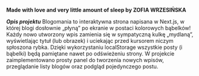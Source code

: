 **Made with love and very little amount of sleep by ZOFIA WRZESIŃSKA**

***Opis projektu***
Blogomania to interaktywna strona napisana w Next.js, w której blogi dosłownie „płyną” po ekranie w postaci kolorowych bąbelków! Każdy nowo utworzony wpis zamienia się w sympatyczną kulkę „mydlaną”, wyświetlając tytuł (lub obrazek) i uciekając przed kursorem niczym spłoszona rybka. Dzięki wykorzystaniu localStorage wszystkie posty (i bąbelki) będą pamiętane nawet po odświeżeniu strony. W projekcie zaimplementowano prosty panel do tworzenia nowych wpisów, przeglądanie listy blogów oraz podgląd pojedynczego postu.

